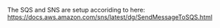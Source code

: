 The SQS and SNS are setup accoriding to here: https://docs.aws.amazon.com/sns/latest/dg/SendMessageToSQS.html